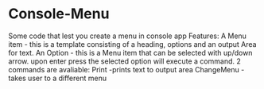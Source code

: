 # Console-Menu

Some code that lest you create a menu in console app
Features:
A Menu item - this is a template consisting of a heading, options and an output Area for text.
An Option   - this is a Menu item that can be selected with up/down arrow. upon enter press the selected 
              option will execute a command. 2 commands are avaliable: 
                                             Print       -prints text to output area
                                             ChangeMenu  -takes user to a different menu
    
